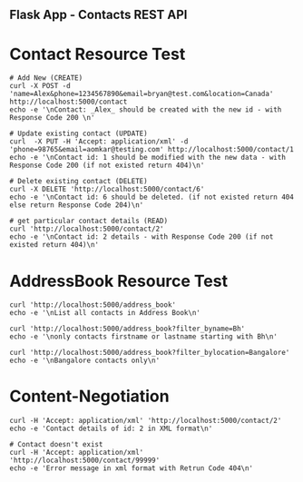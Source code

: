 Flask App - Contacts REST API
-----------------------------

Contact Resource Test
=====================

	# Add New (CREATE)
	curl -X POST -d 'name=Alex&phone=1234567890&email=bryan@test.com&location=Canada' http://localhost:5000/contact
	echo -e '\nContact: _Alex_ should be created with the new id - with Response Code 200 \n'

	# Update existing contact (UPDATE)
	curl  -X PUT -H 'Accept: application/xml' -d 'phone=98765&email=aomkar@testing.com' http://localhost:5000/contact/1
	echo -e '\nContact id: 1 should be modified with the new data - with Response Code 200 (if not existed return 404)\n'

	# Delete existing contact (DELETE)
	curl -X DELETE 'http://localhost:5000/contact/6'
	echo -e '\nContact id: 6 should be deleted. (if not existed return 404 else return Response Code 204)\n'

	# get particular contact details (READ)
	curl 'http://localhost:5000/contact/2'
	echo -e '\nContact id: 2 details - with Response Code 200 (if not existed return 404)\n'

AddressBook Resource Test
=========================

	curl 'http://localhost:5000/address_book'
	echo -e '\nList all contacts in Address Book\n'

	curl 'http://localhost:5000/address_book?filter_byname=Bh'
	echo -e '\nonly contacts firstname or lastname starting with Bh\n'

	curl 'http://localhost:5000/address_book?filter_bylocation=Bangalore'
	echo -e '\nBangalore contacts only\n'

Content-Negotiation
===================

	curl -H 'Accept: application/xml' 'http://localhost:5000/contact/2'
	echo -e 'Contact details of id: 2 in XML format\n'

	# Contact doesn't exist
	curl -H 'Accept: application/xml' 'http://localhost:5000/contact/99999'
	echo -e 'Error message in xml format with Retrun Code 404\n'
